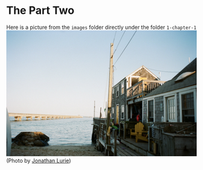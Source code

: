 # The Part Two
Here is a picture from the `images` folder directly under the folder `1-chapter-1`
![img placeholder](images/capecod.jpg)
(Photo by [Jonathan Lurie](http://jonathanlurie.fr))
